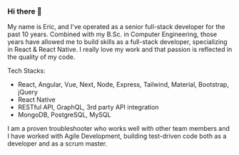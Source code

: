 ### Hi there 👋

My name is Eric, and I've operated as a senior full-stack developer for the past 10 years. Combined with my B.Sc. in Computer Engineering, those years have allowed me to build skills as a full-stack developer, specializing in React & React Native. I really love my work and that passion is reflected in the quality of my code.

Tech Stacks:
- React, Angular, Vue, Next, Node, Express, Tailwind, Material, Bootstrap, jQuery
- React Native
- RESTful API, GraphQL, 3rd party API integration
- MongoDB, PostgreSQL, MySQL

I am a proven troubleshooter who works well with other team members and I have worked with Agile Development, building test-driven code both as a developer and as a scrum master.
